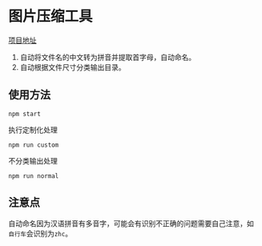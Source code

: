 # 图片压缩工具
[项目地址](https://github.com/qingmingsang/QM.js/tree/master/compress-image)


1. 自动将文件名的中文转为拼音并提取首字母，自动命名。
2. 自动根据文件尺寸分类输出目录。


## 使用方法
`npm start`

执行定制化处理

`npm run custom`

不分类输出处理

`npm run normal`

## 注意点
自动命名因为汉语拼音有多音字，可能会有识别不正确的问题需要自己注意，如 `自行车`会识别为`zhc`。
